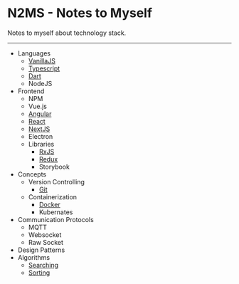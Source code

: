 # N2MS - Notes to Myself

Notes to myself about technology stack.

---

- Languages
  - [VanillaJS](Languages/VanillaJS)
  - [Typescript](Languages/Typescript)
  - [Dart](Languages/Dart)
  - NodeJS
- Frontend
  - NPM
  - Vue.js
  - [Angular](Frontend/Angular)
  - [React](Frontend/React)
  - [NextJS](Frontend/NextJS)
  - Electron
  - Libraries
    - [RxJS](Frontend/Libraries/RxJS)
    - [Redux](Frontend/Libraries/Redux)
    - Storybook
- Concepts
  - Version Controlling
    - [Git](Concepts/Version%20Controlling/Git)
  - Containerization
    - [Docker](Concepts/Containerization/Docker)
    - Kubernates
- Communication Protocols
  - MQTT
  - Websocket
  - Raw Socket
- Design Patterns
- Algorithms
  - [Searching](Algorithms/Searching)
  - [Sorting](Algorithms/Sorting)
